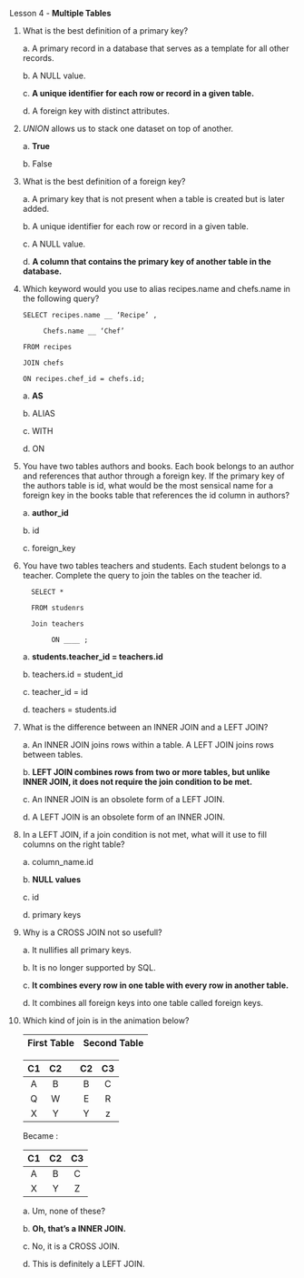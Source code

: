Lesson 4 - **Multiple Tables**

1.	What is the best definition of a primary key?

     a.  A primary record in a database that serves as a template for all other records.

     b.  A NULL value.

     c.  **A unique identifier for each row or record in a given table.**

     d.  A foreign key with distinct attributes.

2.	*UNION* allows us to stack one dataset on top of another.

    a.  **True**
    
    b.  False
    
3.	What is the best definition of a foreign key?

    a.  A primary key that is not present when a table is created but is later added.
    
    b.	A unique identifier for each row or record in a given table.
    
    c.  A NULL value.
    
    d.  **A column that contains the primary key of another table in the database.**
    
4.	Which keyword would you use to alias recipes.name and chefs.name in the following query?

    	SELECT recipes.name __ ‘Recipe’ ,

      	     Chefs.name __ ‘Chef’

    	FROM recipes

    	JOIN chefs

    	ON recipes.chef_id = chefs.id;

    a.	**AS**
    
    b.  ALIAS
    
    c.  WITH
    
    d.  ON
    
5.	You have two tables authors and books. Each book belongs to an author and references that author through a foreign key. If the primary key of the authors table is id, what would be the most sensical name for a foreign key in the books table that references the id column in authors?

     a. **author_id**
     
     b. id
     
     c. foreign_key
     
6.	You have two tables teachers and students. Each student belongs to a teacher. Complete the query to join the tables on the teacher id.

          SELECT *
     
          FROM studenrs
     
          Join teachers
     
               ON ____ ;

     a. **students.teacher_id = teachers.id**
     
     b. teachers.id = student_id
     
     c. teacher_id = id
     
     d. teachers = students.id
     
7.	What is the difference between an INNER JOIN and a LEFT JOIN?

     a. An INNER JOIN joins rows within a table. A LEFT JOIN joins rows between tables.

     b. **LEFT JOIN combines rows from two or more tables, but unlike INNER JOIN, it does not require the join condition to be met.**

     c. An INNER JOIN is an obsolete form of a LEFT JOIN.

     d. A LEFT JOIN is an obsolete form of an INNER JOIN.

8.	In a LEFT JOIN, if a join condition is not met, what will it use to fill columns on the right table?

     a. column_name.id
     
     b. **NULL values**
     
     c. id
     
     d. primary keys
     
9.	Why is a CROSS JOIN not so usefull?

     a. It nullifies all primary keys.
     
     b. It is no longer supported by SQL.
     
     c. **It combines every row in one table with every row in another table.**
     
     d. It combines all foreign keys into one table called foreign keys.
     
10.	Which kind of join is in the animation below?

     | First Table | Second Table |
     |:-----------:|:------------:|

     | C1 | C2 |    | C2 | C3 |
     |:--:|:--:|:--:|:--:|:--:|
     | A  | B  |    | B  | C  |
     | Q  | W  |    | E  | R  |
     | X  | Y  |    | Y  | z  |

     Became : 

     | C1 | C2 | C3 |
     |:--:|:--:|:--:|
     | A  | B  | C  |
     | X  | Y  | Z  |

     a.     Um, none of these?
     
     b.     **Oh, that’s a INNER JOIN.**
     
     c.     No, it is a CROSS JOIN.
     
     d.     This is definitely a LEFT JOIN.
